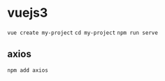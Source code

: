# vuejs3

```vue create my-project```
```cd my-project```
```npm run serve```


## axios
```npm add axios```


